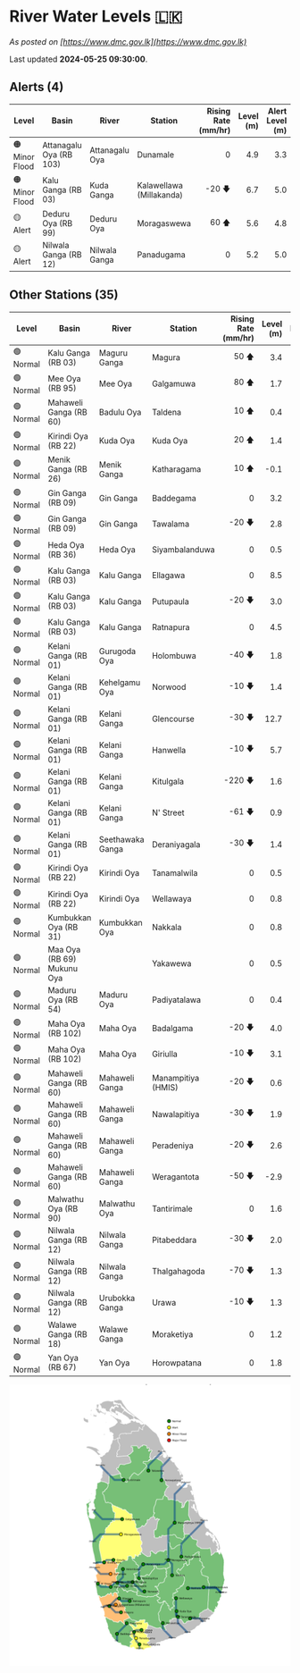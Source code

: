 # River Water Levels :sri_lanka:

*As posted on [https://www.dmc.gov.lk](https://www.dmc.gov.lk)*

Last updated **2024-05-25 09:30:00**.

## Alerts (4)

| Level | Basin | River | Station | Rising Rate (mm/hr) | Level (m) | Alert Level (m) |
|---|---|---|---|--: |--:|--:|
| 🟠 Minor Flood | Attanagalu Oya (RB 103) | Attanagalu Oya | Dunamale | 0  | 4.9 | 3.3 |
| 🟠 Minor Flood | Kalu Ganga (RB 03) | Kuda Ganga | Kalawellawa (Millakanda) | -20 🡇 | 6.7 | 5.0 |
| 🟡 Alert | Deduru Oya (RB 99) | Deduru Oya | Moragaswewa | 60 🡅 | 5.6 | 4.8 |
| 🟡 Alert | Nilwala Ganga (RB 12) | Nilwala Ganga | Panadugama | 0  | 5.2 | 5.0 |

## Other Stations (35)

| Level | Basin | River | Station | Rising Rate (mm/hr) | Level (m) | Alert Level (m) | Time to Alert |
|---|---|---|---|--: |--:|--:|---|
| 🟢 Normal | Kalu Ganga (RB 03) | Maguru Ganga | Magura | 50 🡅 | 3.4 | 4.0 | 13.0 ⏳ |
| 🟢 Normal | Mee Oya (RB 95) | Mee Oya | Galgamuwa | 80 🡅 | 1.7 | 4.8 | 39.1 ⏳ |
| 🟢 Normal | Mahaweli Ganga (RB 60) | Badulu Oya | Taldena | 10 🡅 | 0.4 | 3.0 | 263.0 ⏳ |
| 🟢 Normal | Kirindi Oya (RB 22) | Kuda Oya | Kuda Oya | 20 🡅 | 1.4 | 6.9 | 277.5 ⏳ |
| 🟢 Normal | Menik Ganga (RB 26) | Menik Ganga | Katharagama | 10 🡅 | -0.1 | 4.0 | 414.0 ⏳ |
| 🟢 Normal | Gin Ganga (RB 09) | Gin Ganga | Baddegama | 0  | 3.2 | 3.5 | 🟢 |
| 🟢 Normal | Gin Ganga (RB 09) | Gin Ganga | Tawalama | -20 🡇 | 2.8 | 4.0 | 🟢 |
| 🟢 Normal | Heda Oya (RB 36) | Heda Oya | Siyambalanduwa | 0  | 0.5 | 4.5 | 🟢 |
| 🟢 Normal | Kalu Ganga (RB 03) | Kalu Ganga | Ellagawa | 0  | 8.5 | 10.0 | 🟢 |
| 🟢 Normal | Kalu Ganga (RB 03) | Kalu Ganga | Putupaula | -20 🡇 | 3.0 | 3.0 | 🟢 |
| 🟢 Normal | Kalu Ganga (RB 03) | Kalu Ganga | Ratnapura | 0  | 4.5 | 5.2 | 🟢 |
| 🟢 Normal | Kelani Ganga (RB 01) | Gurugoda Oya | Holombuwa | -40 🡇 | 1.8 | 3.0 | 🟢 |
| 🟢 Normal | Kelani Ganga (RB 01) | Kehelgamu Oya | Norwood | -10 🡇 | 1.4 | 1.5 | 🟢 |
| 🟢 Normal | Kelani Ganga (RB 01) | Kelani Ganga | Glencourse | -30 🡇 | 12.7 | 15.0 | 🟢 |
| 🟢 Normal | Kelani Ganga (RB 01) | Kelani Ganga | Hanwella | -10 🡇 | 5.7 | 7.0 | 🟢 |
| 🟢 Normal | Kelani Ganga (RB 01) | Kelani Ganga | Kitulgala | -220 🡇 | 1.6 | 3.0 | 🟢 |
| 🟢 Normal | Kelani Ganga (RB 01) | Kelani Ganga | N' Street | -61 🡇 | 0.9 | 1.2 | 🟢 |
| 🟢 Normal | Kelani Ganga (RB 01) | Seethawaka Ganga | Deraniyagala | -30 🡇 | 1.4 | 4.8 | 🟢 |
| 🟢 Normal | Kirindi Oya (RB 22) | Kirindi Oya | Tanamalwila | 0  | 0.5 | 4.0 | 🟢 |
| 🟢 Normal | Kirindi Oya (RB 22) | Kirindi Oya | Wellawaya | 0  | 0.8 | 4.4 | 🟢 |
| 🟢 Normal | Kumbukkan Oya (RB 31) | Kumbukkan Oya | Nakkala | 0  | 0.8 | 5.0 | 🟢 |
| 🟢 Normal | Maa Oya (RB 69) Mukunu Oya |  | Yakawewa | 0  | 0.5 | 4.0 | 🟢 |
| 🟢 Normal | Maduru Oya (RB 54) | Maduru Oya | Padiyatalawa | 0  | 0.4 | 4.0 | 🟢 |
| 🟢 Normal | Maha Oya (RB 102) | Maha Oya | Badalgama | -20 🡇 | 4.0 | 5.0 | 🟢 |
| 🟢 Normal | Maha Oya (RB 102) | Maha Oya | Giriulla | -10 🡇 | 3.1 | 5.5 | 🟢 |
| 🟢 Normal | Mahaweli Ganga (RB 60) | Mahaweli Ganga | Manampitiya (HMIS) | -20 🡇 | 0.6 | 3.0 | 🟢 |
| 🟢 Normal | Mahaweli Ganga (RB 60) | Mahaweli Ganga | Nawalapitiya | -30 🡇 | 1.9 | 3.5 | 🟢 |
| 🟢 Normal | Mahaweli Ganga (RB 60) | Mahaweli Ganga | Peradeniya | -20 🡇 | 2.6 | 5.0 | 🟢 |
| 🟢 Normal | Mahaweli Ganga (RB 60) | Mahaweli Ganga | Weragantota | -50 🡇 | -2.9 | 5.0 | 🟢 |
| 🟢 Normal | Malwathu Oya (RB 90) | Malwathu Oya | Tantirimale | 0  | 1.6 | 5.0 | 🟢 |
| 🟢 Normal | Nilwala Ganga (RB 12) | Nilwala Ganga | Pitabeddara | -30 🡇 | 2.0 | 4.0 | 🟢 |
| 🟢 Normal | Nilwala Ganga (RB 12) | Nilwala Ganga | Thalgahagoda | -70 🡇 | 1.3 | 1.4 | 🟢 |
| 🟢 Normal | Nilwala Ganga (RB 12) | Urubokka Ganga | Urawa | -10 🡇 | 1.3 | 2.5 | 🟢 |
| 🟢 Normal | Walawe Ganga (RB 18) | Walawe Ganga | Moraketiya | 0  | 1.2 | 3.0 | 🟢 |
| 🟢 Normal | Yan Oya (RB 67) | Yan Oya | Horowpatana | 0  | 1.8 | 6.0 | 🟢 |


<div id="river-water-level-map">

![River Water Level Map](images/river-water-level-map.png)

</div>